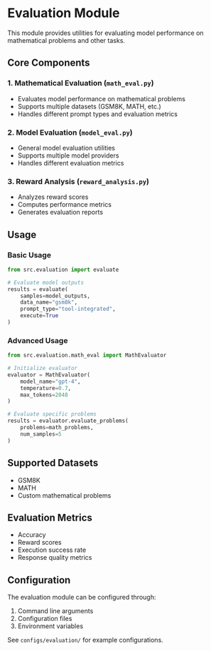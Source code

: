 # Evaluation Module

This module provides utilities for evaluating model performance on mathematical problems and other tasks.

## Core Components

### 1. Mathematical Evaluation (`math_eval.py`)
- Evaluates model performance on mathematical problems
- Supports multiple datasets (GSM8K, MATH, etc.)
- Handles different prompt types and evaluation metrics

### 2. Model Evaluation (`model_eval.py`)
- General model evaluation utilities
- Supports multiple model providers
- Handles different evaluation metrics

### 3. Reward Analysis (`reward_analysis.py`)
- Analyzes reward scores
- Computes performance metrics
- Generates evaluation reports

## Usage

### Basic Usage

```python
from src.evaluation import evaluate

# Evaluate model outputs
results = evaluate(
    samples=model_outputs,
    data_name="gsm8k",
    prompt_type="tool-integrated",
    execute=True
)
```

### Advanced Usage

```python
from src.evaluation.math_eval import MathEvaluator

# Initialize evaluator
evaluator = MathEvaluator(
    model_name="gpt-4",
    temperature=0.7,
    max_tokens=2048
)

# Evaluate specific problems
results = evaluator.evaluate_problems(
    problems=math_problems,
    num_samples=5
)
```

## Supported Datasets

- GSM8K
- MATH
- Custom mathematical problems

## Evaluation Metrics

- Accuracy
- Reward scores
- Execution success rate
- Response quality metrics

## Configuration

The evaluation module can be configured through:
1. Command line arguments
2. Configuration files
3. Environment variables

See `configs/evaluation/` for example configurations. 